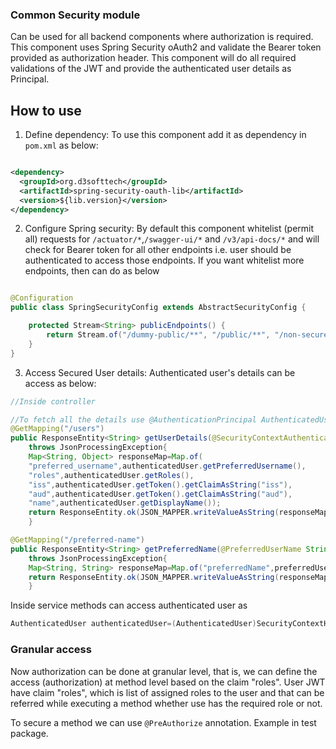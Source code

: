 ### Common Security module

Can be used for all backend components where authorization is required. This component uses
Spring Security oAuth2 and validate the Bearer token provided as authorization header. This
component will do all required validations of the JWT and provide the authenticated user details as
Principal.

## How to use

1. Define dependency:
   To use this component add it as dependency in ``pom.xml`` as below:

```xml

<dependency>
  <groupId>org.d3softtech</groupId>
  <artifactId>spring-security-oauth-lib</artifactId>
  <version>${lib.version}</version>
</dependency>
```

2. Configure Spring security: By default this component whitelist (permit all) requests
   for ``/actuator/*``,``/swagger-ui/*`` and ``/v3/api-docs/*`` and will check for Bearer token for
   all other endpoints i.e. user should be authenticated to access those endpoints. If you want
   whitelist more endpoints, then can do as below

```java

@Configuration
public class SpringSecurityConfig extends AbstractSecurityConfig {

    protected Stream<String> publicEndpoints() {
        return Stream.of("/dummy-public/**", "/public/**", "/non-secured/**");
    }
}
```

3. Access Secured User details: Authenticated user's details can be access as below:

```java
//Inside controller

//To fetch all the details use @AuthenticationPrincipal AuthenticatedUser authenticatedUser
@GetMapping("/users")
public ResponseEntity<String> getUserDetails(@SecurityContextAuthenticatedUser AuthenticatedUser authenticatedUser)
    throws JsonProcessingException{
    Map<String, Object> responseMap=Map.of(
    "preferred_username",authenticatedUser.getPreferredUsername(),
    "roles",authenticatedUser.getRoles(),
    "iss",authenticatedUser.getToken().getClaimAsString("iss"),
    "aud",authenticatedUser.getToken().getClaimAsString("aud"),
    "name",authenticatedUser.getDisplayName());
    return ResponseEntity.ok(JSON_MAPPER.writeValueAsString(responseMap));
    }

@GetMapping("/preferred-name")
public ResponseEntity<String> getPreferredName(@PreferredUserName String preferredUserName)
    throws JsonProcessingException{
    Map<String, String> responseMap=Map.of("preferredName",preferredUserName);
    return ResponseEntity.ok(JSON_MAPPER.writeValueAsString(responseMap));
    }
```

Inside service methods can access authenticated user as

```java
AuthenticatedUser authenticatedUser=(AuthenticatedUser)SecurityContextHolder.getContext().getAuthentication();
```

### Granular access

Now authorization can be done at granular level, that is, we can define the access (authorization)
at method level based on the claim "roles". User JWT have claim "roles", which is list of assigned
roles to the user and that can be referred while executing a method whether use has the required
role or not.

To secure a method we can use ``@PreAuthorize`` annotation. Example in test package.